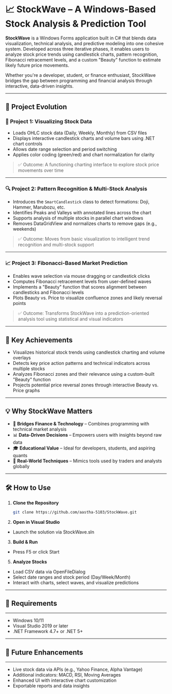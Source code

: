 # 📈 StockWave – A Windows-Based Stock Analysis & Prediction Tool

**StockWave** is a Windows Forms application built in C# that blends data visualization, technical analysis, and predictive modeling into one cohesive system. Developed across three iterative phases, it enables users to analyze stock price trends using candlestick charts, pattern recognition, Fibonacci retracement levels, and a custom "Beauty" function to estimate likely future price movements.

Whether you're a developer, student, or finance enthusiast, StockWave bridges the gap between programming and financial analysis through interactive, data-driven insights.

---

## 🔄 Project Evolution

### 🧩 **Project 1: Visualizing Stock Data**
- Loads OHLC stock data (Daily, Weekly, Monthly) from CSV files
- Displays interactive candlestick charts and volume bars using .NET chart controls
- Allows date range selection and period switching
- Applies color coding (green/red) and chart normalization for clarity

> ✅ Outcome: A functioning charting interface to explore stock price movements over time

---

### 🔍 **Project 2: Pattern Recognition & Multi-Stock Analysis**
- Introduces the `SmartCandlestick` class to detect formations: Doji, Hammer, Marubozu, etc.
- Identifies Peaks and Valleys with annotated lines across the chart
- Supports analysis of multiple stocks in parallel chart windows
- Removes DataGridView and normalizes charts to remove gaps (e.g., weekends)

> ✅ Outcome: Moves from basic visualization to intelligent trend recognition and multi-stock support

---

### 📈 **Project 3: Fibonacci-Based Market Prediction**
- Enables wave selection via mouse dragging or candlestick clicks
- Computes Fibonacci retracement levels from user-defined waves
- Implements a "Beauty" function that scores alignment between candlesticks and Fibonacci levels
- Plots Beauty vs. Price to visualize confluence zones and likely reversal points

> ✅ Outcome: Transforms StockWave into a prediction-oriented analysis tool using statistical and visual indicators

---

## 🚀 Key Achievements

- Visualizes historical stock trends using candlestick charting and volume overlays  
- Detects key price action patterns and technical indicators across multiple stocks  
- Analyzes Fibonacci zones and their relevance using a custom-built "Beauty" function  
- Projects potential price reversal zones through interactive Beauty vs. Price graphs

---

## 💡 Why StockWave Matters

- 🔁 **Bridges Finance & Technology** – Combines programming with technical market analysis  
- 📊 **Data-Driven Decisions** – Empowers users with insights beyond raw data  
- 🎓 **Educational Value** – Ideal for developers, students, and aspiring quants  
- 💼 **Real-World Techniques** – Mimics tools used by traders and analysts globally

---

## 🛠️ How to Use

1. **Clone the Repository**
   ```bash
   git clone https://github.com/aastha-5103/StockWave.git
2. **Open in Visual Studio**
- Launch the solution via StockWave.sln

3. **Build & Run**
- Press F5 or click Start

5. **Analyze Stocks**
- Load CSV data via OpenFileDialog
- Select date ranges and stock period (Day/Week/Month)
- Interact with charts, select waves, and visualize predictions

---

## 📌 Requirements

---

- Windows 10/11
- Visual Studio 2019 or later
- .NET Framework 4.7+ or .NET 5+

---

## 🔮 Future Enhancements

---

- Live stock data via APIs (e.g., Yahoo Finance, Alpha Vantage)
- Additional indicators: MACD, RSI, Moving Averages
- Enhanced UI with interactive chart customization
- Exportable reports and data insights
